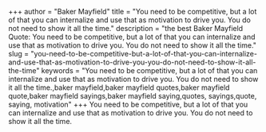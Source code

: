+++
author = "Baker Mayfield"
title = "You need to be competitive, but a lot of that you can internalize and use that as motivation to drive you. You do not need to show it all the time."
description = "the best Baker Mayfield Quote: You need to be competitive, but a lot of that you can internalize and use that as motivation to drive you. You do not need to show it all the time."
slug = "you-need-to-be-competitive-but-a-lot-of-that-you-can-internalize-and-use-that-as-motivation-to-drive-you-you-do-not-need-to-show-it-all-the-time"
keywords = "You need to be competitive, but a lot of that you can internalize and use that as motivation to drive you. You do not need to show it all the time.,baker mayfield,baker mayfield quotes,baker mayfield quote,baker mayfield sayings,baker mayfield saying,quotes, sayings,quote, saying, motivation"
+++
You need to be competitive, but a lot of that you can internalize and use that as motivation to drive you. You do not need to show it all the time.
